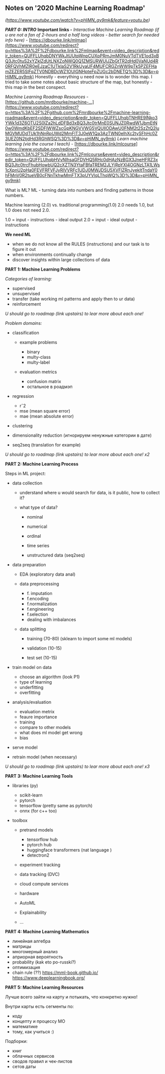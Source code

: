 

## Notes on '2020 Machine Learning Roadmap' 
*(https://www.youtube.com/watch?v=pHiMN_gy9mk&feature=youtu.be)*

***PART 0: INTRO***
**Important links -** 
*Interactive Machine Learning Roadmap (if u are not a fan of 2-hours and a half long videos - better search for needed info here) -* [https://dbourke.link/mlmap](https://www.youtube.com/redirect?q=https%3A%2F%2Fdbourke.link%2Fmlmap&event=video_description&redir_token=QUFFLUhqbDNYWkJtUUtpWnpCUXpPRmJmM0NuVTdTVE1od3xBQ3Jtc0tuS2xYZklZdUtLNXZoNWQ0Q1ZMSURWUlJZbGtTR2dHd0VaNUd4R0RFQVhMZlR0eEJzaC1UTklaS2V1RkUyaUF4MUFCRGZnWW9pTk5PZEFHamZEZER5SlFqZTV0NDBDcWZ1OUlGNHpteFpZUGc2bDNETQ%3D%3D&v=pHiMN_gy9mk)
Honestly - everything u need now is to wonder this map. I tried to take some notes about basic structure of the map, but honestly - this map in the best conspect. 

*Machine Learning Roadmap Resources* - [https://github.com/mrdbourke/machine-...](https://www.youtube.com/redirect?q=https%3A%2F%2Fgithub.com%2Fmrdbourke%2Fmachine-learning-roadmap&event=video_description&redir_token=QUFFLUhqbTNHRE9lNko3YWk1d3Z6OTU2S0lZa2hLdDFBd3xBQ3Jtc0trMnE0SUNJZ0RwdW1JbmEtN0w0WmdKbEF2SDFIWWZscGpKNGVVWG5VQUllODAwU0FNM2t2SzZtQ2luMGVMUDdTUk1hNnRpUWd2MmFlT3J0eW1Qa3AzTWN0elhXc2tySFhHc0Z3UEZ0N2tjdHd3RGhWSQ%3D%3D&v=pHiMN_gy9mk)
*Learn machine learning (via the course I teach)* - [https://dbourke.link/mlcourse](https://www.youtube.com/redirect?q=https%3A%2F%2Fdbourke.link%2Fmlcourse&event=video_description&redir_token=QUFFLUhqbHVvNlhsaGFDVHQ5RHc0dHAzNzBGX3JneHFRZ3xBQ3Jtc0trcFhubHowbUQ2cXZTN3YtaFBfaTREM2JLYjRpYXl4OGNzLTA1LWs1cXpnU2pHa0FEVFRFVFJyRlVVRFc1UDJ0MWJDSU5XVFlZRnJyekltTndaY0hFMnV0R2tueVB0cFNnTkhwMmFTX3pUYVlqLThqWQ%3D%3D&v=pHiMN_gy9mk)

What is ML?
ML - turning data into numbers and finding patterns in those numbers.

Machine learning (2.0) vs. traditional programming(1.0)
2.0 needs 1.0, but 1.0 does not need 2.0. 

1.0 = input - instructions - ideal output
2.0 = input - ideal output - instructions

**We need ML**
- when we do not know all the RULES (instructions) and our task is to figure it out
- when environments continually change 
- discover insights within large collections of data

**PART 1: Machine Learning Problems**

*Categories of learning:*
- supervised 
- unsupervised 
- transfer  (take working ml patterns and apply then to ur data)
- reinforcement 

*U should go to roadmap (link upstairs) to lear more about each one!* 

*Problem domains:*

- classification
	- example problems
		- 	binary
		- multy-class
		-  multy-label
	- evaluation metrics 
	
		- confusion matrix 
		- остальное в роадмэп
- regression 
	
	- rˆ2
	- mse (mean square error)
	- mae (mean absolute error)
- clustering
- dimensionality reduction (игнорируем ненужные категории в дате)
- seq2seq (translation for example)

*U should go to roadmap (link upstairs) to lear more about each one! x2* 



**PART 2: Machine Learning Process**

Steps in ML project:

- data collection
	
	- understand where u would search for data, is it public, how to collect it?
	- what type of data? 
		
		- nominal
		
		- numerical
		-  ordinal 
		- time series 
		- unstructured data (seq2seq)
		
- data preparation 
	
	- EDA (exploratory data anal)
	- data preprocessing 
		
		- f. imputation
		- f.encoding
		- f.normalization
		- f.engineering
		- f.selection
		- dealing with imbalances 
	- data splitting 
		
		- training (70-80) (sklearn to import some ml models)
			
				 
		- validation (10-15)
		- test set (10-15)
			 
	
- train model on data
	
	- choose an algorithm (look P1)	
	- type of learning 
	- underfitting 
	- overfitting 
	
- analysis/evaluation
	
	- evaluation metrix
	- feaure importance 
	- training 
	- compare to other models
	- what does ml model get wrong
	- bias
	
- serve model

- retrain model (when necessary)

*U should go to roadmap (link upstairs) to lear more about each one! x3* 

**PART 3: Machine Learning Tools**

- libraries (py)

	-	scikit-learn
	-	pytorch 
	-	tensorflow (pretty same as pytorch)
	-	onnx (for c++ too)
- toolbox
	- pretrand models 

		- tensorflow hub
		- pytorch hub
		- huggingface transformers (nat language )
		- detectron2
	- experiment tracking
	- data tracking (DVC)
	- cloud compute services
	- hardware
	- AutoML
	- Explainability
	- ... 
	
**PART 4: Machine Learning Mathematics**

- линейная алгебра 
- матрицы
- многомерный анализ 
- априорная вероятность 
- probability (kak eto po-russki?)
- оптимизация 
- chain rule (??)
https://mml-book.github.io/
https://www.deeplearningbook.org/

**PART 5: Machine Learning Resources**
 
Лучше всего зайти на карту и потыкать, что конкретно нужно! 

Внутри карты есть сегменты по:

- коду
- концепту и процессу МО
- математике
- тому, как учиться :)

Подборки: 

- книг 
- облачных сервисов 
- сводов правил и чек-листов 
- сетов даты 




